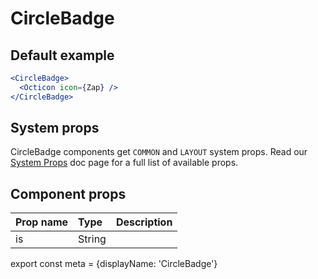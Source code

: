 # CircleBadge

## Default example

```.jsx
<CircleBadge>
  <Octicon icon={Zap} />
</CircleBadge>
```

## System props

CircleBadge components get `COMMON` and `LAYOUT` system props. Read our [System Props](/system-props) doc page for a full list of available props.

## Component props

| Prop name | Type | Description |
| :- | :- | :- |
| is | String |  |

export const meta = {displayName: 'CircleBadge'}
